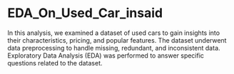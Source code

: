 # EDA_On_Used_Car_insaid
In this analysis, we examined a dataset of used cars to gain insights into their characteristics, pricing, and popular features. The dataset underwent data preprocessing to handle missing, redundant, and inconsistent data. Exploratory Data Analysis (EDA) was performed to answer specific questions related to the dataset.
